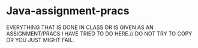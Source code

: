 # Java-assignment-pracs

EVERYTHING THAT IS DONE IN CLASS OR IS GIVEN AS AN ASSIGNMENT/PRACS I HAVE TRIED TO DO HERE.//
DO NOT TRY TO COPY OR YOU JUST MIGHT FAIL.
